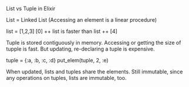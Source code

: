 List vs Tuple in Elixir

List = Linked List (Accessing an element is a linear procedure)

list = [1,2,3]
[0] ++ list
is faster than
list ++ [4]

Tuple is stored contiguously in memory. Accessing or getting the size of tupple is fast. But updating, re-declaring a tuple is expensive.

tuple = {:a, :b, :c, :d}
put_elem(tuple, 2, :e)

When updated, lists and tuples share the elements. Still immutable, since any operations on tuples, lists are immutable, too.
